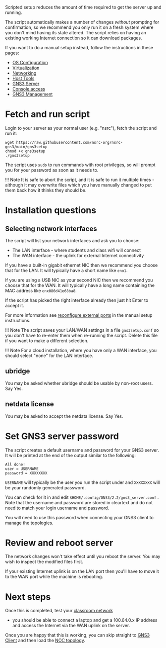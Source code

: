 Scripted setup reduces the amount of time required to get the server up and
running.

The script automatically makes a number of changes *without* prompting for
confirmation, so we recommend you only run it on a fresh system where you
don't mind having its state altered.  The script relies on having an
existing working Internet connection so it can download packages.

If you want to do a manual setup instead, follow the instructions in these
pages:

* [OS Configuration](../os-configuration/)
* [Virtualization](../libvirt/)
* [Networking](../networking/)
* [Host Tools](../host-tools/)
* [GNS3 Server](../gns3-server/)
* [Console access](../console/)
* [GNS3 Management](../management/)

# Fetch and run script

Login to your server as your normal user (e.g. "nsrc"), fetch the script and
run it:

```
wget https://raw.githubusercontent.com/nsrc-org/nsrc-gns3/main/gns3setup
chmod +x gns3setup
./gns3setup
```

The script uses `sudo` to run commands with root privileges, so will prompt
you for your password as soon as it needs to.

!!! Note
    It is safe to abort the script, and it is safe to run it multiple times -
    although it may overwrite files which you have manually changed to put them
    back how it thinks they should be.

# Installation questions

## Selecting network interfaces

The script will list your network interfaces and ask you to choose:

* The LAN interface - where students and class wifi will connect
* The WAN interface - the uplink for external Internet connectivity

If you have a built-in gigabit ethernet NIC then we recommend you choose
that for the LAN.  It will typically have a short name like `eno1`.

If you are using a USB NIC as your second NIC then we recommend you choose
that for the WAN.  It will typically have a long name containing the
MAC address like `enx086d41e68ba8`.

If the script has picked the right interface already then just hit Enter to
accept it.

For more information see [reconfigure external
ports](../networking/#reconfigure-external-ports) in the manual setup
instructions.

!!! Note
    The script saves your LAN/WAN settings in a file `gns3setup.conf` so you
    don't have to re-enter them when re-running the script.  Delete this
    file if you want to make a different selection.

!!! Note
    For a cloud installation, where you have only a WAN interface, you
    should select "none" for the LAN interface.

## ubridge

You may be asked whether ubridge should be usable by non-root users.  Say Yes.

## netdata license

You may be asked to accept the netdata license. Say Yes.

# Set GNS3 server password

The script creates a default username and password for your GNS3 server. It
will be printed at the end of the output similar to the following: 

```
All done!
user = USERNAME
password = XXXXXXXX
```

`USERNAME` will typically be the user you run the script under and `XXXXXXXX`
will be your randomly generated password.

You can check for it in and edit `$HOME/.config/GNS3/2.2/gns3_server.conf` . 
Note that the username and password are stored in cleartext and do not need to 
match your login username and password.

You will need to use this password when connecting your GNS3 client to manage 
the topologies.

# Review and reboot server

The network changes won't take effect until you reboot the server.  You may
wish to inspect the modified files first.

If your existing Internet uplink is on the LAN port then you'll have to move
it to the WAN port while the machine is rebooting.

# Next steps

Once this is completed, test your [classroom network](../networking/#classroom-network)
- you should be able to connect a laptop and get a 100.64.0.x IP address
and access the Internet via the WAN uplink on the server.

Once you are happy that this is working, you can skip straight to
[GNS3 Client](../gns3-client/) and then load the [NOC topology](../topology/noc/).

